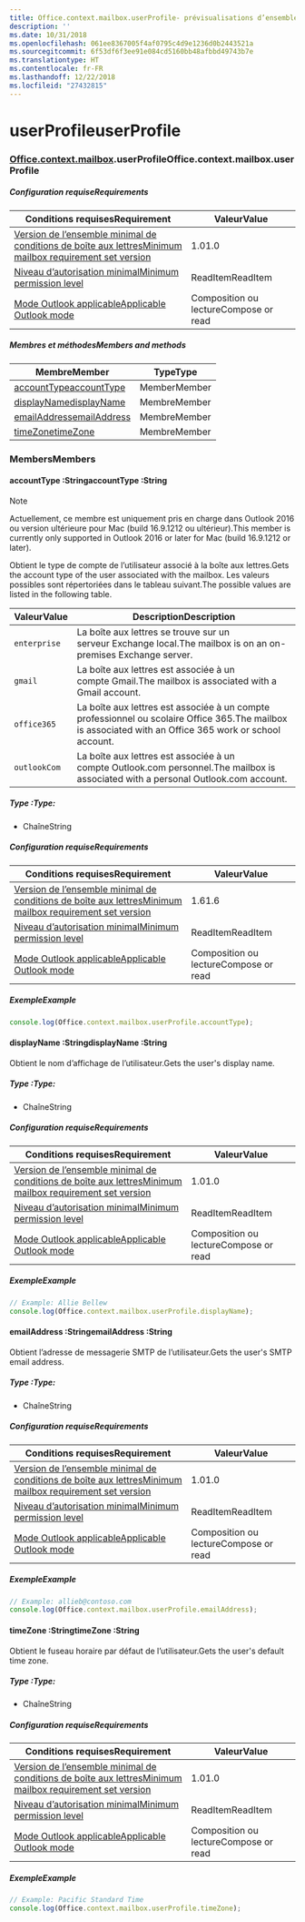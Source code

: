 ```yaml
---
title: Office.context.mailbox.userProfile- prévisualisations d’ensemble de conditions requises
description: ''
ms.date: 10/31/2018
ms.openlocfilehash: 061ee8367005f4af0795c4d9e1236d0b2443521a
ms.sourcegitcommit: 6f53df6f3ee91e084cd5160bb48afbbd49743b7e
ms.translationtype: HT
ms.contentlocale: fr-FR
ms.lasthandoff: 12/22/2018
ms.locfileid: "27432815"
---
```

# <a name="userprofile"></a><span data-ttu-id="e5814-102">userProfile</span><span class="sxs-lookup"><span data-stu-id="e5814-102">userProfile</span></span>

### <a name="officeofficemdcontextofficecontextmdmailboxofficecontextmailboxmduserprofile"></a><span data-ttu-id="e5814-103">[Office](Office.md)[.context](Office.context.md)[.mailbox](Office.context.mailbox.md).userProfile</span><span class="sxs-lookup"><span data-stu-id="e5814-103">Office.context.mailbox.userProfile</span></span>

##### <a name="requirements"></a><span data-ttu-id="e5814-104">Configuration requise</span><span class="sxs-lookup"><span data-stu-id="e5814-104">Requirements</span></span>

|<span data-ttu-id="e5814-105">Conditions requises</span><span class="sxs-lookup"><span data-stu-id="e5814-105">Requirement</span></span>| <span data-ttu-id="e5814-106">Valeur</span><span class="sxs-lookup"><span data-stu-id="e5814-106">Value</span></span>|
|---|---|
|[<span data-ttu-id="e5814-107">Version de l’ensemble minimal de conditions de boîte aux lettres</span><span class="sxs-lookup"><span data-stu-id="e5814-107">Minimum mailbox requirement set version</span></span>](/office/dev/add-ins/reference/requirement-sets/outlook-api-requirement-sets)| <span data-ttu-id="e5814-108">1.0</span><span class="sxs-lookup"><span data-stu-id="e5814-108">1.0</span></span>|
|[<span data-ttu-id="e5814-109">Niveau d’autorisation minimal</span><span class="sxs-lookup"><span data-stu-id="e5814-109">Minimum permission level</span></span>](https://docs.microsoft.com/outlook/add-ins/understanding-outlook-add-in-permissions)| <span data-ttu-id="e5814-110">ReadItem</span><span class="sxs-lookup"><span data-stu-id="e5814-110">ReadItem</span></span>|
|[<span data-ttu-id="e5814-111">Mode Outlook applicable</span><span class="sxs-lookup"><span data-stu-id="e5814-111">Applicable Outlook mode</span></span>](https://docs.microsoft.com/outlook/add-ins/#extension-points)| <span data-ttu-id="e5814-112">Composition ou lecture</span><span class="sxs-lookup"><span data-stu-id="e5814-112">Compose or read</span></span>|

##### <a name="members-and-methods"></a><span data-ttu-id="e5814-113">Membres et méthodes</span><span class="sxs-lookup"><span data-stu-id="e5814-113">Members and methods</span></span>

| <span data-ttu-id="e5814-114">Membre</span><span class="sxs-lookup"><span data-stu-id="e5814-114">Member</span></span> | <span data-ttu-id="e5814-115">Type</span><span class="sxs-lookup"><span data-stu-id="e5814-115">Type</span></span> |
|--------|------|
| [<span data-ttu-id="e5814-116">accountType</span><span class="sxs-lookup"><span data-stu-id="e5814-116">accountType</span></span>](#accounttype-string) | <span data-ttu-id="e5814-117">Member</span><span class="sxs-lookup"><span data-stu-id="e5814-117">Member</span></span> |
| [<span data-ttu-id="e5814-118">displayName</span><span class="sxs-lookup"><span data-stu-id="e5814-118">displayName</span></span>](#displayname-string) | <span data-ttu-id="e5814-119">Membre</span><span class="sxs-lookup"><span data-stu-id="e5814-119">Member</span></span> |
| [<span data-ttu-id="e5814-120">emailAddress</span><span class="sxs-lookup"><span data-stu-id="e5814-120">emailAddress</span></span>](#emailaddress-string) | <span data-ttu-id="e5814-121">Membre</span><span class="sxs-lookup"><span data-stu-id="e5814-121">Member</span></span> |
| [<span data-ttu-id="e5814-122">timeZone</span><span class="sxs-lookup"><span data-stu-id="e5814-122">timeZone</span></span>](#timezone-string) | <span data-ttu-id="e5814-123">Membre</span><span class="sxs-lookup"><span data-stu-id="e5814-123">Member</span></span> |

### <a name="members"></a><span data-ttu-id="e5814-124">Members</span><span class="sxs-lookup"><span data-stu-id="e5814-124">Members</span></span>

####  <a name="accounttype-string"></a><span data-ttu-id="e5814-125">accountType :String</span><span class="sxs-lookup"><span data-stu-id="e5814-125">accountType :String</span></span>

> [!NOTE]
> <span data-ttu-id="e5814-126">Actuellement, ce membre est uniquement pris en charge dans Outlook 2016 ou version ultérieure pour Mac (build 16.9.1212 ou ultérieur).</span><span class="sxs-lookup"><span data-stu-id="e5814-126">This member is currently only supported in Outlook 2016 or later for Mac (build 16.9.1212 or later).</span></span>

<span data-ttu-id="e5814-127">Obtient le type de compte de l’utilisateur associé à la boîte aux lettres.</span><span class="sxs-lookup"><span data-stu-id="e5814-127">Gets the account type of the user associated with the mailbox.</span></span> <span data-ttu-id="e5814-128">Les valeurs possibles sont répertoriées dans le tableau suivant.</span><span class="sxs-lookup"><span data-stu-id="e5814-128">The possible values are listed in the following table.</span></span>

| <span data-ttu-id="e5814-129">Valeur</span><span class="sxs-lookup"><span data-stu-id="e5814-129">Value</span></span> | <span data-ttu-id="e5814-130">Description</span><span class="sxs-lookup"><span data-stu-id="e5814-130">Description</span></span> |
|-------|-------------|
| `enterprise` | <span data-ttu-id="e5814-131">La boîte aux lettres se trouve sur un serveur Exchange local.</span><span class="sxs-lookup"><span data-stu-id="e5814-131">The mailbox is on an on-premises Exchange server.</span></span> |
| `gmail` | <span data-ttu-id="e5814-132">La boîte aux lettres est associée à un compte Gmail.</span><span class="sxs-lookup"><span data-stu-id="e5814-132">The mailbox is associated with a Gmail account.</span></span> |
| `office365` | <span data-ttu-id="e5814-133">La boîte aux lettres est associée à un compte professionnel ou scolaire Office 365.</span><span class="sxs-lookup"><span data-stu-id="e5814-133">The mailbox is associated with an Office 365 work or school account.</span></span> |
| `outlookCom` | <span data-ttu-id="e5814-134">La boîte aux lettres est associée à un compte Outlook.com personnel.</span><span class="sxs-lookup"><span data-stu-id="e5814-134">The mailbox is associated with a personal Outlook.com account.</span></span> |

##### <a name="type"></a><span data-ttu-id="e5814-135">Type :</span><span class="sxs-lookup"><span data-stu-id="e5814-135">Type:</span></span>

*   <span data-ttu-id="e5814-136">Chaîne</span><span class="sxs-lookup"><span data-stu-id="e5814-136">String</span></span>

##### <a name="requirements"></a><span data-ttu-id="e5814-137">Configuration requise</span><span class="sxs-lookup"><span data-stu-id="e5814-137">Requirements</span></span>

|<span data-ttu-id="e5814-138">Conditions requises</span><span class="sxs-lookup"><span data-stu-id="e5814-138">Requirement</span></span>| <span data-ttu-id="e5814-139">Valeur</span><span class="sxs-lookup"><span data-stu-id="e5814-139">Value</span></span>|
|---|---|
|[<span data-ttu-id="e5814-140">Version de l’ensemble minimal de conditions de boîte aux lettres</span><span class="sxs-lookup"><span data-stu-id="e5814-140">Minimum mailbox requirement set version</span></span>](/office/dev/add-ins/reference/requirement-sets/outlook-api-requirement-sets)| <span data-ttu-id="e5814-141">1.6</span><span class="sxs-lookup"><span data-stu-id="e5814-141">1.6</span></span> |
|[<span data-ttu-id="e5814-142">Niveau d’autorisation minimal</span><span class="sxs-lookup"><span data-stu-id="e5814-142">Minimum permission level</span></span>](https://docs.microsoft.com/outlook/add-ins/understanding-outlook-add-in-permissions)| <span data-ttu-id="e5814-143">ReadItem</span><span class="sxs-lookup"><span data-stu-id="e5814-143">ReadItem</span></span>|
|[<span data-ttu-id="e5814-144">Mode Outlook applicable</span><span class="sxs-lookup"><span data-stu-id="e5814-144">Applicable Outlook mode</span></span>](https://docs.microsoft.com/outlook/add-ins/#extension-points)| <span data-ttu-id="e5814-145">Composition ou lecture</span><span class="sxs-lookup"><span data-stu-id="e5814-145">Compose or read</span></span>|

##### <a name="example"></a><span data-ttu-id="e5814-146">Exemple</span><span class="sxs-lookup"><span data-stu-id="e5814-146">Example</span></span>

```js
console.log(Office.context.mailbox.userProfile.accountType);
```

####  <a name="displayname-string"></a><span data-ttu-id="e5814-147">displayName :String</span><span class="sxs-lookup"><span data-stu-id="e5814-147">displayName :String</span></span>

<span data-ttu-id="e5814-148">Obtient le nom d’affichage de l’utilisateur.</span><span class="sxs-lookup"><span data-stu-id="e5814-148">Gets the user's display name.</span></span>

##### <a name="type"></a><span data-ttu-id="e5814-149">Type :</span><span class="sxs-lookup"><span data-stu-id="e5814-149">Type:</span></span>

*   <span data-ttu-id="e5814-150">Chaîne</span><span class="sxs-lookup"><span data-stu-id="e5814-150">String</span></span>

##### <a name="requirements"></a><span data-ttu-id="e5814-151">Configuration requise</span><span class="sxs-lookup"><span data-stu-id="e5814-151">Requirements</span></span>

|<span data-ttu-id="e5814-152">Conditions requises</span><span class="sxs-lookup"><span data-stu-id="e5814-152">Requirement</span></span>| <span data-ttu-id="e5814-153">Valeur</span><span class="sxs-lookup"><span data-stu-id="e5814-153">Value</span></span>|
|---|---|
|[<span data-ttu-id="e5814-154">Version de l’ensemble minimal de conditions de boîte aux lettres</span><span class="sxs-lookup"><span data-stu-id="e5814-154">Minimum mailbox requirement set version</span></span>](/office/dev/add-ins/reference/requirement-sets/outlook-api-requirement-sets)| <span data-ttu-id="e5814-155">1.0</span><span class="sxs-lookup"><span data-stu-id="e5814-155">1.0</span></span>|
|[<span data-ttu-id="e5814-156">Niveau d’autorisation minimal</span><span class="sxs-lookup"><span data-stu-id="e5814-156">Minimum permission level</span></span>](https://docs.microsoft.com/outlook/add-ins/understanding-outlook-add-in-permissions)| <span data-ttu-id="e5814-157">ReadItem</span><span class="sxs-lookup"><span data-stu-id="e5814-157">ReadItem</span></span>|
|[<span data-ttu-id="e5814-158">Mode Outlook applicable</span><span class="sxs-lookup"><span data-stu-id="e5814-158">Applicable Outlook mode</span></span>](https://docs.microsoft.com/outlook/add-ins/#extension-points)| <span data-ttu-id="e5814-159">Composition ou lecture</span><span class="sxs-lookup"><span data-stu-id="e5814-159">Compose or read</span></span>|

##### <a name="example"></a><span data-ttu-id="e5814-160">Exemple</span><span class="sxs-lookup"><span data-stu-id="e5814-160">Example</span></span>

```js
// Example: Allie Bellew
console.log(Office.context.mailbox.userProfile.displayName);
```

####  <a name="emailaddress-string"></a><span data-ttu-id="e5814-161">emailAddress :String</span><span class="sxs-lookup"><span data-stu-id="e5814-161">emailAddress :String</span></span>

<span data-ttu-id="e5814-162">Obtient l’adresse de messagerie SMTP de l’utilisateur.</span><span class="sxs-lookup"><span data-stu-id="e5814-162">Gets the user's SMTP email address.</span></span>

##### <a name="type"></a><span data-ttu-id="e5814-163">Type :</span><span class="sxs-lookup"><span data-stu-id="e5814-163">Type:</span></span>

*   <span data-ttu-id="e5814-164">Chaîne</span><span class="sxs-lookup"><span data-stu-id="e5814-164">String</span></span>

##### <a name="requirements"></a><span data-ttu-id="e5814-165">Configuration requise</span><span class="sxs-lookup"><span data-stu-id="e5814-165">Requirements</span></span>

|<span data-ttu-id="e5814-166">Conditions requises</span><span class="sxs-lookup"><span data-stu-id="e5814-166">Requirement</span></span>| <span data-ttu-id="e5814-167">Valeur</span><span class="sxs-lookup"><span data-stu-id="e5814-167">Value</span></span>|
|---|---|
|[<span data-ttu-id="e5814-168">Version de l’ensemble minimal de conditions de boîte aux lettres</span><span class="sxs-lookup"><span data-stu-id="e5814-168">Minimum mailbox requirement set version</span></span>](/office/dev/add-ins/reference/requirement-sets/outlook-api-requirement-sets)| <span data-ttu-id="e5814-169">1.0</span><span class="sxs-lookup"><span data-stu-id="e5814-169">1.0</span></span>|
|[<span data-ttu-id="e5814-170">Niveau d’autorisation minimal</span><span class="sxs-lookup"><span data-stu-id="e5814-170">Minimum permission level</span></span>](https://docs.microsoft.com/outlook/add-ins/understanding-outlook-add-in-permissions)| <span data-ttu-id="e5814-171">ReadItem</span><span class="sxs-lookup"><span data-stu-id="e5814-171">ReadItem</span></span>|
|[<span data-ttu-id="e5814-172">Mode Outlook applicable</span><span class="sxs-lookup"><span data-stu-id="e5814-172">Applicable Outlook mode</span></span>](https://docs.microsoft.com/outlook/add-ins/#extension-points)| <span data-ttu-id="e5814-173">Composition ou lecture</span><span class="sxs-lookup"><span data-stu-id="e5814-173">Compose or read</span></span>|

##### <a name="example"></a><span data-ttu-id="e5814-174">Exemple</span><span class="sxs-lookup"><span data-stu-id="e5814-174">Example</span></span>

```js
// Example: allieb@contoso.com
console.log(Office.context.mailbox.userProfile.emailAddress);
```

####  <a name="timezone-string"></a><span data-ttu-id="e5814-175">timeZone :String</span><span class="sxs-lookup"><span data-stu-id="e5814-175">timeZone :String</span></span>

<span data-ttu-id="e5814-176">Obtient le fuseau horaire par défaut de l’utilisateur.</span><span class="sxs-lookup"><span data-stu-id="e5814-176">Gets the user's default time zone.</span></span>

##### <a name="type"></a><span data-ttu-id="e5814-177">Type :</span><span class="sxs-lookup"><span data-stu-id="e5814-177">Type:</span></span>

*   <span data-ttu-id="e5814-178">Chaîne</span><span class="sxs-lookup"><span data-stu-id="e5814-178">String</span></span>

##### <a name="requirements"></a><span data-ttu-id="e5814-179">Configuration requise</span><span class="sxs-lookup"><span data-stu-id="e5814-179">Requirements</span></span>

|<span data-ttu-id="e5814-180">Conditions requises</span><span class="sxs-lookup"><span data-stu-id="e5814-180">Requirement</span></span>| <span data-ttu-id="e5814-181">Valeur</span><span class="sxs-lookup"><span data-stu-id="e5814-181">Value</span></span>|
|---|---|
|[<span data-ttu-id="e5814-182">Version de l’ensemble minimal de conditions de boîte aux lettres</span><span class="sxs-lookup"><span data-stu-id="e5814-182">Minimum mailbox requirement set version</span></span>](/office/dev/add-ins/reference/requirement-sets/outlook-api-requirement-sets)| <span data-ttu-id="e5814-183">1.0</span><span class="sxs-lookup"><span data-stu-id="e5814-183">1.0</span></span>|
|[<span data-ttu-id="e5814-184">Niveau d’autorisation minimal</span><span class="sxs-lookup"><span data-stu-id="e5814-184">Minimum permission level</span></span>](https://docs.microsoft.com/outlook/add-ins/understanding-outlook-add-in-permissions)| <span data-ttu-id="e5814-185">ReadItem</span><span class="sxs-lookup"><span data-stu-id="e5814-185">ReadItem</span></span>|
|[<span data-ttu-id="e5814-186">Mode Outlook applicable</span><span class="sxs-lookup"><span data-stu-id="e5814-186">Applicable Outlook mode</span></span>](https://docs.microsoft.com/outlook/add-ins/#extension-points)| <span data-ttu-id="e5814-187">Composition ou lecture</span><span class="sxs-lookup"><span data-stu-id="e5814-187">Compose or read</span></span>|

##### <a name="example"></a><span data-ttu-id="e5814-188">Exemple</span><span class="sxs-lookup"><span data-stu-id="e5814-188">Example</span></span>

```js
// Example: Pacific Standard Time
console.log(Office.context.mailbox.userProfile.timeZone);
```